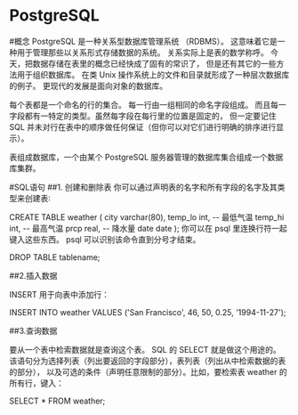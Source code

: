 PostgreSQL
==


#概念
PostgreSQL 是一种关系型数据库管理系统 （RDBMS）。 这意味着它是一种用于管理那些以关系形式存储数据的系统。 关系实际上是表的数学称呼。 今天，把数据存储在表里的概念已经快成了固有的常识了， 但是还有其它的一些方法用于组织数据库。 在类 Unix 操作系统上的文件和目录就形成了一种层次数据库的例子。 更现代的发展是面向对象的数据库。

每个表都是一个命名的行的集合。 每一行由一组相同的命名字段组成。 而且每一字段都有一特定的类型。虽然每字段在每行里的位置是固定的， 但一定要记住 SQL 并未对行在表中的顺序做任何保证（但你可以对它们进行明确的排序进行显示）。

表组成数据库，一个由某个 PostgreSQL 服务器管理的数据库集合组成一个数据库集群。


#SQL语句
##1. 创建和删除表
你可以通过声明表的名字和所有字段的名字及其类型来创建表∶

CREATE TABLE weather (
    city            varchar(80),
    temp_lo         int,           -- 最低气温
    temp_hi         int,           -- 最高气温
    prcp            real,          -- 降水量
    date            date
);
你可以在 psql 里连换行符一起键入这些东西。 psql 可以识别该命令直到分号才结束。

DROP TABLE tablename;

##2.插入数据

INSERT 用于向表中添加行：

INSERT INTO weather VALUES ('San Francisco', 46, 50, 0.25, '1994-11-27');


##3.查询数据

要从一个表中检索数据就是查询这个表。 SQL 的 SELECT 就是做这个用途的。 该语句分为选择列表（列出要返回的字段部分），表列表（列出从中检索数据的表的部分）， 以及可选的条件（声明任意限制的部分）。比如，要检索表 weather 的所有行，键入：

SELECT * FROM weather;

